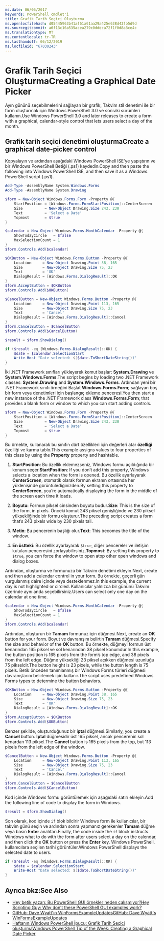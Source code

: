 ```yaml
---
ms.date: 06/05/2017
keywords: PowerShell cmdlet'i
title: Grafik Tarih Seçici Oluşturma
ms.openlocfilehash: d05445963b41af61a61aa29a425e638d43fb5d9d
ms.sourcegitcommit: a6f13c16a535acea279c0ddeca72f1f0d8a8ce4c
ms.translationtype: MT
ms.contentlocale: tr-TR
ms.lasthandoff: 06/12/2019
ms.locfileid: "67030243"
---
```

# <a name="creating-a-graphical-date-picker"></a><span data-ttu-id="d2ce0-103">Grafik Tarih Seçici Oluşturma</span><span class="sxs-lookup"><span data-stu-id="d2ce0-103">Creating a Graphical Date Picker</span></span>

<span data-ttu-id="d2ce0-104">Ayın gününü seçebilmelerini sağlayan bir grafik, Takvim stil denetimi ile bir form oluşturmak için Windows PowerShell 3.0 ve sonraki sürümleri kullanın.</span><span class="sxs-lookup"><span data-stu-id="d2ce0-104">Use Windows PowerShell 3.0 and later releases to create a form with a graphical, calendar-style control that lets users select a day of the month.</span></span>

## <a name="create-a-graphical-date-picker-control"></a><span data-ttu-id="d2ce0-105">Grafik tarih seçici denetimi oluşturma</span><span class="sxs-lookup"><span data-stu-id="d2ce0-105">Create a graphical date-picker control</span></span>

<span data-ttu-id="d2ce0-106">Kopyalayın ve ardından aşağıdaki Windows PowerShell ISE'ye yapıştırın ve bir Windows PowerShell Betiği (.ps1) kaydedin.</span><span class="sxs-lookup"><span data-stu-id="d2ce0-106">Copy and then paste the following into Windows PowerShell ISE, and then save it as a Windows PowerShell script (.ps1).</span></span>

```powershell
Add-Type -AssemblyName System.Windows.Forms
Add-Type -AssemblyName System.Drawing

$form = New-Object Windows.Forms.Form -Property @{
    StartPosition = [Windows.Forms.FormStartPosition]::CenterScreen
    Size          = New-Object Drawing.Size 243, 230
    Text          = 'Select a Date'
    Topmost       = $true
}

$calendar = New-Object Windows.Forms.MonthCalendar -Property @{
    ShowTodayCircle   = $false
    MaxSelectionCount = 1
}
$form.Controls.Add($calendar)

$OKButton = New-Object Windows.Forms.Button -Property @{
    Location     = New-Object Drawing.Point 38, 165
    Size         = New-Object Drawing.Size 75, 23
    Text         = 'OK'
    DialogResult = [Windows.Forms.DialogResult]::OK
}
$form.AcceptButton = $OKButton
$form.Controls.Add($OKButton)

$CancelButton = New-Object Windows.Forms.Button -Property @{
    Location     = New-Object Drawing.Point 113, 165
    Size         = New-Object Drawing.Size 75, 23
    Text         = 'Cancel'
    DialogResult = [Windows.Forms.DialogResult]::Cancel
}
$form.CancelButton = $CancelButton
$form.Controls.Add($CancelButton)

$result = $form.ShowDialog()

if ($result -eq [Windows.Forms.DialogResult]::OK) {
    $date = $calendar.SelectionStart
    Write-Host "Date selected: $($date.ToShortDateString())"
}
```

<span data-ttu-id="d2ce0-107">İki .NET Framework sınıfları yükleyerek komut başlar: **System.Drawing** ve **System.Windows.Forms**.</span><span class="sxs-lookup"><span data-stu-id="d2ce0-107">The script begins by loading two .NET Framework classes: **System.Drawing** and **System.Windows.Forms**.</span></span>
<span data-ttu-id="d2ce0-108">Ardından yeni bir .NET Framework sınıfı örneğini Başlat **Windows.Forms.Form**; sağlayan boş bir form veya denetimleri için başlangıç ekleme penceresi.</span><span class="sxs-lookup"><span data-stu-id="d2ce0-108">You then start a new instance of the .NET Framework class **Windows.Forms.Form**; that provides a blank form or window to which you can start adding controls.</span></span>

```powershell
$form = New-Object Windows.Forms.Form -Property @{
    StartPosition = [Windows.Forms.FormStartPosition]::CenterScreen
    Size          = New-Object Drawing.Size 243, 230
    Text          = 'Select a Date'
    Topmost       = $true
}
```

<span data-ttu-id="d2ce0-109">Bu örnekte, kullanarak bu sınıfın dört özellikleri için değerleri atar **özelliği** özelliği ve karma tablo.</span><span class="sxs-lookup"><span data-stu-id="d2ce0-109">This example assigns values to four properties of this class by using the **Property** property and hashtable.</span></span>

1. <span data-ttu-id="d2ce0-110">**StartPosition**: Bu özellik eklemezseniz, Windows formu açıldığında bir konum seçer.</span><span class="sxs-lookup"><span data-stu-id="d2ce0-110">**StartPosition**: If you don’t add this property, Windows selects a location when the form is opened.</span></span>
   <span data-ttu-id="d2ce0-111">Bu özellik ayarlayarak **CenterScreen**, otomatik olarak formun ekranın ortasında her yüklenişinde görüntülediğinizden.</span><span class="sxs-lookup"><span data-stu-id="d2ce0-111">By setting this property to **CenterScreen**, you’re automatically displaying the form in the middle of the screen each time it loads.</span></span>

2. <span data-ttu-id="d2ce0-112">**Boyutu**: Formun piksel cinsinden boyutu budur.</span><span class="sxs-lookup"><span data-stu-id="d2ce0-112">**Size**: This is the size of the form, in pixels.</span></span>
   <span data-ttu-id="d2ce0-113">Önceki komut 243 piksel genişliğinde ve 230 piksel yüksekliğinde bir formu oluşturur.</span><span class="sxs-lookup"><span data-stu-id="d2ce0-113">The preceding script creates a form that’s 243 pixels wide by 230 pixels tall.</span></span>

3. <span data-ttu-id="d2ce0-114">**Metin**: Bu pencerenin başlığı olur.</span><span class="sxs-lookup"><span data-stu-id="d2ce0-114">**Text**: This becomes the title of the window.</span></span>

4. <span data-ttu-id="d2ce0-115">**En üstteki**: Bu özellik ayarlayarak `$true`, diğer pencereler ve iletişim kutuları penceresini zorlayabilirsiniz.</span><span class="sxs-lookup"><span data-stu-id="d2ce0-115">**Topmost**: By setting this property to `$true`, you can force the window to open atop other open windows and dialog boxes.</span></span>

<span data-ttu-id="d2ce0-116">Ardından, oluşturma ve formunuza bir Takvim denetimi ekleyin.</span><span class="sxs-lookup"><span data-stu-id="d2ce0-116">Next, create and then add a calendar control in your form.</span></span>
<span data-ttu-id="d2ce0-117">Bu örnekte, geçerli gün vurgulanmış daire içinde veya desteklenmez.</span><span class="sxs-lookup"><span data-stu-id="d2ce0-117">In this example, the current day is not highlighted or circled.</span></span>
<span data-ttu-id="d2ce0-118">Kullanıcılar yalnızca bir gününü Takvim üzerinde aynı anda seçebilirsiniz.</span><span class="sxs-lookup"><span data-stu-id="d2ce0-118">Users can select only one day on the calendar at one time.</span></span>

```powershell
$calendar = New-Object Windows.Forms.MonthCalendar -Property @{
    ShowTodayCircle   = $false
    MaxSelectionCount = 1
}
$form.Controls.Add($calendar)
```

<span data-ttu-id="d2ce0-119">Ardından, oluşturun bir **Tamam** formunuz için düğmesi.</span><span class="sxs-lookup"><span data-stu-id="d2ce0-119">Next, create an **OK** button for your form.</span></span>
<span data-ttu-id="d2ce0-120">Boyut ve davranışını belirtin **Tamam** düğmesi.</span><span class="sxs-lookup"><span data-stu-id="d2ce0-120">Specify the size and behavior of the **OK** button.</span></span>
<span data-ttu-id="d2ce0-121">Bu örnekte, düğmeyi formun üst kenarından 165 piksel ve sol kenarından 38 piksel konumdur.</span><span class="sxs-lookup"><span data-stu-id="d2ce0-121">In this example, the button position is 165 pixels from the form’s top edge, and 38 pixels from the left edge.</span></span>
<span data-ttu-id="d2ce0-122">Düğme yüksekliği 23 piksel açıkken düğmesi uzunluğu 75 pikseldir.</span><span class="sxs-lookup"><span data-stu-id="d2ce0-122">The button height is 23 pixels, while the button length is 75 pixels.</span></span>
<span data-ttu-id="d2ce0-123">Betik önceden tanımlanmış bir Windows Forms türleri düğmesi davranışlarını belirlemek için kullanır.</span><span class="sxs-lookup"><span data-stu-id="d2ce0-123">The script uses predefined Windows Forms types to determine the button behaviors.</span></span>

```powershell
$OKButton = New-Object Windows.Forms.Button -Property @{
    Location     = New-Object Drawing.Point 38, 165
    Size         = New-Object Drawing.Size 75, 23
    Text         = 'OK'
    DialogResult = [Windows.Forms.DialogResult]::OK
}
$form.AcceptButton = $OKButton
$form.Controls.Add($OKButton)
```

<span data-ttu-id="d2ce0-124">Benzer şekilde, oluşturduğunuz bir **iptal** düğmesi.</span><span class="sxs-lookup"><span data-stu-id="d2ce0-124">Similarly, you create a **Cancel** button.</span></span>
<span data-ttu-id="d2ce0-125">**İptal** düğmesidir üst 165 piksel, ancak pencerenin sol kenardan 113 piksel.</span><span class="sxs-lookup"><span data-stu-id="d2ce0-125">The **Cancel** button is 165 pixels from the top, but 113 pixels from the left edge of the window.</span></span>

```powershell
$CancelButton = New-Object Windows.Forms.Button -Property @{
    Location     = New-Object Drawing.Point 113, 165
    Size         = New-Object Drawing.Size 75, 23
    Text         = 'Cancel'
    DialogResult = [Windows.Forms.DialogResult]::Cancel
}
$form.CancelButton = $CancelButton
$form.Controls.Add($CancelButton)
```

<span data-ttu-id="d2ce0-126">Kod içinde Windows formu görüntülemek için aşağıdaki satırı ekleyin.</span><span class="sxs-lookup"><span data-stu-id="d2ce0-126">Add the following line of code to display the form in Windows.</span></span>

```powershell
$result = $form.ShowDialog()
```

<span data-ttu-id="d2ce0-127">Son olarak, kod içinde `if` blok bildirir Windows form ile kullanıcılar, bir takvim günü seçin ve ardından sonra yapmanız gerekenler **Tamam** düğme veya basın **Enter** anahtarı.</span><span class="sxs-lookup"><span data-stu-id="d2ce0-127">Finally, the code inside the `if` block instructs Windows what to do with the form after users select a day on the calendar, and then click the **OK** button or press the **Enter** key.</span></span>
<span data-ttu-id="d2ce0-128">Windows PowerShell, kullanıcılara seçilen tarihi görüntüler.</span><span class="sxs-lookup"><span data-stu-id="d2ce0-128">Windows PowerShell displays the selected date to users.</span></span>

```powershell
if ($result -eq [Windows.Forms.DialogResult]::OK) {
    $date = $calendar.SelectionStart
    Write-Host "Date selected: $($date.ToShortDateString())"
}
```

## <a name="see-also"></a><span data-ttu-id="d2ce0-129">Ayrıca bkz:</span><span class="sxs-lookup"><span data-stu-id="d2ce0-129">See Also</span></span>

- [<span data-ttu-id="d2ce0-130">Hey betik yazarı:  Bu PowerShell GUI örnekler neden çalışmıyor?</span><span class="sxs-lookup"><span data-stu-id="d2ce0-130">Hey Scripting Guy:  Why don’t these PowerShell GUI examples work?</span></span>](https://go.microsoft.com/fwlink/?LinkId=506644)
- [<span data-ttu-id="d2ce0-131">GitHub: Dave Wyatt'ın WinFormsExampleUpdates</span><span class="sxs-lookup"><span data-stu-id="d2ce0-131">GitHub: Dave Wyatt's WinFormsExampleUpdates</span></span>](https://github.com/dlwyatt/WinFormsExampleUpdates)
- [<span data-ttu-id="d2ce0-132">Haftanın Windows PowerShell İpucu:  Grafik Tarih Seçici oluşturma</span><span class="sxs-lookup"><span data-stu-id="d2ce0-132">Windows PowerShell Tip of the Week:  Creating a Graphical Date Picker</span></span>](https://technet.microsoft.com/library/ff730942.aspx)
